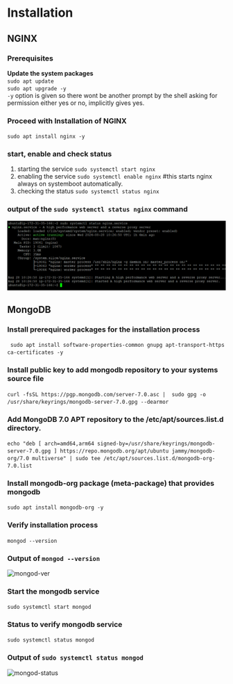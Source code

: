 # Installation

## NGINX


### Prerequisites
 **Update the system packages**<br>
`sudo apt update`<br>
 `sudo apt upgrade -y` 
 <br>`-y` option is given so there wont be another prompt by the shell  asking for permission either yes or no, implicitly gives yes.
### Proceed with Installation of NGINX
`sudo apt install nginx -y` 
### start, enable and check status
1. starting the service
`sudo systemctl start nginx`
2. enabling the service 
`sudo systemctl enable nginx` #this starts nginx always on systemboot automatically.
3. checking the status 
`sudo systemctl status nginx`

### output of the `sudo systemctl status nginx` command
![example](status_nginx.png)
## MongoDB
 ### Install prerequired packages for the installation process<br>
` sudo apt install software-properties-common gnupg apt-transport-https ca-certificates -y`
### Install public key to add mongodb repository to your systems source file<br>
```curl -fsSL https://pgp.mongodb.com/server-7.0.asc |  sudo gpg -o /usr/share/keyrings/mongodb-server-7.0.gpg --dearmor```
### Add MongoDB 7.0 APT repository to the /etc/apt/sources.list.d directory.
```echo "deb [ arch=amd64,arm64 signed-by=/usr/share/keyrings/mongodb-server-7.0.gpg ] https://repo.mongodb.org/apt/ubuntu jammy/mongodb-org/7.0 multiverse" | sudo tee /etc/apt/sources.list.d/mongodb-org-7.0.list```
### Install mongodb-org package (meta-package) that provides mongodb
`sudo apt install mongodb-org -y`
### Verify installation process
`mongod --version`
### Output of `mongod --version`
![mongod-ver](mongo_ver.png)
### Start the mongodb service
`sudo systemctl start mongod`
### Status to verify mongodb service
`sudo systemctl status mongod`
### Output of `sudo systemctl status mongod`
![mongod-status](mongo_status.png)

